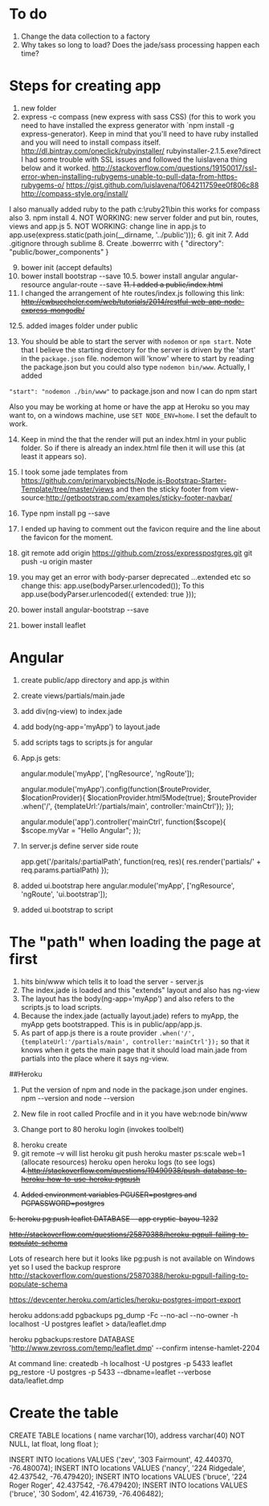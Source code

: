# To do

1. Change the data collection to a factory
2. Why takes so long to load? Does the jade/sass processing happen each time?



# Steps for creating app

1. new folder
2. express -c compass (new express with sass CSS) (for this to work you need to have installed the express generator with `npm install -g express-generator). Keep in mind that you'll need to have ruby installed and you will need to install compass itself.
http://dl.bintray.com/oneclick/rubyinstaller/
rubyinstaller-2.1.5.exe?direct
I had some trouble with SSL issues and followed the luislavena thing below and it worked.
http://stackoverflow.com/questions/19150017/ssl-error-when-installing-rubygems-unable-to-pull-data-from-https-rubygems-o/
https://gist.github.com/luislavena/f064211759ee0f806c88
http://compass-style.org/install/

I also manually added ruby to the path c:\ruby21\bin this works for compass also
3. npm install
4. NOT WORKING: new server folder and put bin, routes, views and app.js
5. NOT WORKING: change line in app.js to app.use(express.static(path.join(__dirname, '../public')));
6. git init
7. Add .gitignore through sublime
8. Create .bowerrrc with 
{
    "directory": "public/bower_components"
}

9. bower init (accept defaults)
10. bower install bootstrap --save
10.5. bower install angular angular-resource angular-route --save
<s>11. I added a public/index.html</s>
12. I changed the arrangement of hte routes/index.js following this link:
<s>http://cwbuecheler.com/web/tutorials/2014/restful-web-app-node-express-mongodb/</s>

12.5. added images folder under public

13. You should be able to start the server with `nodemon` or `npm start`. Note that I believe the starting directory for the server is driven by the 'start' in the `package.json` file. nodemon will 'know' where to start by reading the package.json but you could also type `nodemon bin/www`. Actually, I added 

`"start": "nodemon ./bin/www"` to package.json and now I can do npm start

Also you may be working at home or have the app at Heroku so you may want to, on a windows machine, use `SET NODE_ENV=home`. I set the default to work.

14. Keep in mind the that the render will put an index.html in your public folder. So if there is already an index.html file then it will use this (at least it appears so).

15. I took some jade templates from https://github.com/primaryobjects/Node.js-Bootstrap-Starter-Template/tree/master/views and then the sticky footer from view-source:http://getbootstrap.com/examples/sticky-footer-navbar/

16. Type npm install pg --save
17. I ended up having to comment out the favicon require and the line about the favicon for the moment.

18. git remote add origin https://github.com/zross/expresspostgres.git
git push -u origin master

19. you may get an error with body-parser deprecated ...extended etc
so change this:
app.use(bodyParser.urlencoded());
To this
app.use(bodyParser.urlencoded({ extended: true }));

20. bower install angular-bootstrap --save
21. bower install leaflet



# Angular
1. create public/app directory and app.js within
2. create views/partials/main.jade
3. add div(ng-view) to index.jade
4. add body(ng-app='myApp') to layout.jade
5. add scripts tags to scripts.js for angular
6. App.js gets:

	angular.module('myApp', ['ngResource', 'ngRoute']);

	angular.module('myApp').config(function($routeProvider, $locationProvider){
	  $locationProvider.html5Mode(true);
	  $routeProvider
	    .when('/', {templateUrl:'/partials/main', controller:'mainCtrl'});
	});

	angular.module('app').controller('mainCtrl', function($scope){
	  $scope.myVar = "Hello Angular";
	});

7. In server.js define server side route

	app.get('/paritals/:partialPath', function(req, res){
		res.render('partials/' + req.params.partialPath)
	});

8. added ui.bootstrap here angular.module('myApp', ['ngResource', 'ngRoute', 'ui.bootstrap']);
9. added ui.bootstrap to script
# The "path" when loading the page at first

1. hits bin/www which tells it to load the server - server.js
2. The index.jade is loaded and this "extends" layout and also has ng-view
3. The layout has the body(ng-app='myApp') and also refers to the scripts.js to load scripts.
4. Because the index.jade (actually layout.jade) refers to myApp, the myApp gets bootstrapped. This is in public/app/app.js.
5. As part of app.js there is a route provider `.when('/', {templateUrl:'/partials/main', controller:'mainCtrl'});` so that it knows when it gets the main page that it should load main.jade from partials into the place where it says ng-view.


##Heroku

1. Put the version of npm and node in the package.json under engines. npm --version and node --version

2. New file in root called Procfile and in it you have web:node bin/www

3. Change port to 80
heroku login (invokes toolbelt)
8) heroku create
9) git remote –v will list heroku
git push heroku master
ps:scale web=1 (allocate resources)
heroku open
heroku logs (to see logs)
<s>4.http://stackoverflow.com/questions/19490938/push-database-to-heroku-how-to-use-heroku-pgpush



4. Added environment variables PGUSER=postgres and PGPASSWORD=postgres

5: heroku pg:push leaflet DATABASE --app cryptic-bayou-1232

http://stackoverflow.com/questions/25870388/heroku-pgpull-failing-to-populate-schema</s>

Lots of research here but it looks like pg:push is not available on Windows yet so I used the backup resprore
http://stackoverflow.com/questions/25870388/heroku-pgpull-failing-to-populate-schema


https://devcenter.heroku.com/articles/heroku-postgres-import-export

heroku addons:add pgbackups
pg_dump -Fc --no-acl --no-owner -h localhost -U postgres leaflet > data/leaflet.dmp

heroku pgbackups:restore DATABASE 'http://www.zevross.com/temp/leaflet.dmp' --confirm intense-hamlet-2204 

At command line: createdb -h localhost -U postgres -p 5433 leaflet
pg_restore -U postgres -p 5433 --dbname=leaflet --verbose data/leaflet.dmp



# Create the table

CREATE TABLE locations (
    name        varchar(10),
    address       varchar(40) NOT NULL,
    lat         float,
    long      float
);

INSERT INTO locations VALUES ('zev', '303 Fairmount', 42.440370, -76.480074);
INSERT INTO locations VALUES ('nancy', '224 Ridgedale', 42.437542, -76.479420);
INSERT INTO locations VALUES ('bruce', '224 Roger Roger', 42.437542, -76.479420);
INSERT INTO locations VALUES ('bruce', '30 Sodom', 42.416739, -76.406482); 



